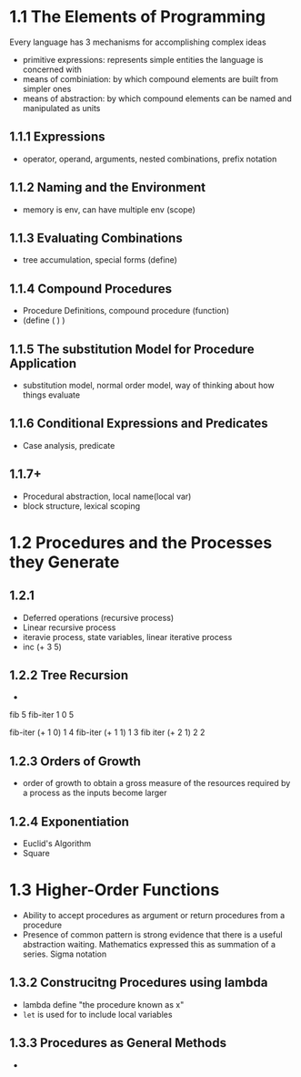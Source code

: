 # 1.1 The Elements of Programming
Every language has 3 mechanisms for accomplishing complex ideas
* primitive expressions: represents simple entities the language is concerned with
* means of combiniation: by which compound elements are built from simpler ones
* means of abstraction: by which compound elements can be named and manipulated as units

## 1.1.1 Expressions
* operator, operand, arguments, nested combinations, prefix notation

## 1.1.2 Naming and the Environment
* memory is env, can have multiple env (scope)

## 1.1.3 Evaluating Combinations
* tree accumulation, special forms (define)

## 1.1.4 Compound Procedures
* Procedure Definitions, compound procedure (function)
* (define (<name> <formal parameters>) <body>)

## 1.1.5 The substitution Model for Procedure Application
* substitution model, normal order model, way of thinking about how things evaluate

## 1.1.6 Conditional Expressions and Predicates
* Case analysis, predicate

## 1.1.7+
* Procedural abstraction, local name(local var)
* block structure, lexical scoping


# 1.2 Procedures and the Processes they Generate

## 1.2.1
* Deferred operations (recursive process)
* Linear recursive process
* iteravie process, state variables, linear iterative process
* inc (+ 3 5)

## 1.2.2 Tree Recursion
* 

fib 5
fib-iter 1 0 5

fib-iter (+ 1 0) 1 4
fib-iter (+ 1 1) 1 3
fib iter (+ 2 1) 2 2

## 1.2.3 Orders of Growth
* order of growth to obtain a gross measure of the resources required by a process as the inputs become larger

## 1.2.4 Exponentiation 
* Euclid's Algorithm
* Square


# 1.3 Higher-Order Functions
* Ability to accept procedures as argument or return procedures from a procedure
* Presence of common pattern is strong evidence that there is a useful abstraction waiting. Mathematics expressed this as summation of a series. Sigma notation

## 1.3.2 Construcitng Procedures using lambda
* lambda define "the procedure known as x"
* `let` is used for to include local variables

## 1.3.3 Procedures as General Methods
* 